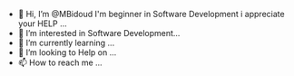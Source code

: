 - 👋 Hi, I’m @MBidoud I'm beginner in Software Development i appreciate your HELP ...  
- 👀 I’m interested in Software Development...
- 🌱 I’m currently learning ...
- 💞️ I’m looking to Help on ...
- 📫 How to reach me ...

<!---
MBidoud/MBidoud is a ✨ special ✨ repository because its `README.md` (this file) appears on your GitHub profile.
You can click the Preview link to take a look at your changes.
--->
